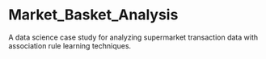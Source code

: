 # Market_Basket_Analysis
A data science case study for analyzing supermarket transaction data with association rule learning techniques. 
